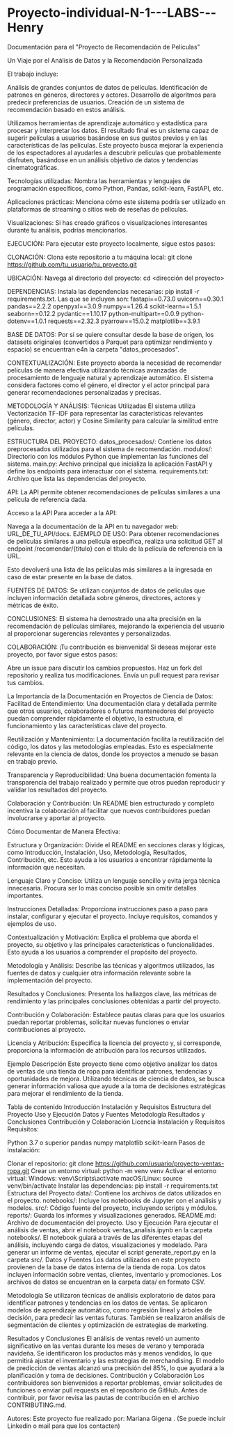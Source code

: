 # Proyecto-individual-N-1---LABS---Henry


Documentación para el "Proyecto de Recomendación de Películas"

Un Viaje por el Análisis de Datos y la Recomendación Personalizada


El trabajo incluye:

Análisis de grandes conjuntos de datos de películas.
Identificación de patrones en géneros, directores y actores.
Desarrollo de algoritmos para predecir preferencias de usuarios.
Creación de un sistema de recomendación basado en estos análisis.


Utilizamos herramientas de aprendizaje automático y estadística para procesar y interpretar los datos. El resultado final es un sistema capaz de sugerir películas a usuarios basándose en sus gustos previos y en las características de las películas.
Este proyecto busca mejorar la experiencia de los espectadores al ayudarles a descubrir películas que probablemente disfruten, basándose en un análisis objetivo de datos y tendencias cinematográficas.



Tecnologías utilizadas: Nombra las herramientas y lenguajes de programación específicos, como Python, Pandas, scikit-learn, FastAPI, etc.


Aplicaciones prácticas: Menciona cómo este sistema podría ser utilizado en plataformas de streaming o sitios web de reseñas de películas.

Visualizaciones: Si has creado gráficos o visualizaciones interesantes durante tu análisis, podrías mencionarlos.



EJECUCIÓN:
Para ejecutar este proyecto localmente, sigue estos pasos:

CLONACIÓN:
Clona este repositorio a tu máquina local:
git clone https://github.com/tu_usuario/tu_proyecto.git

UBICACIÓN:
Navega al directorio del proyecto:
cd <dirección del proyecto>

DEPENDENCIAS:
Instala las dependencias necesarias:
pip install -r requirements.txt. Las que se incluyen son:
fastapi==0.73.0
uvicorn==0.30.1
pandas==2.2.2
openpyxl==3.0.9
numpy==1.26.4
scikit-learn==1.5.1
seaborn==0.12.2
pydantic==1.10.17
python-multipart==0.0.9
python-dotenv==1.0.1
requests==2.32.3
pyarrow==15.0.2
matplotlib==3.9.1

BASE DE DATOS:
Por si se quiere consultar desde la base de origen, los datasets originales (convertidos a Parquet para optimizar rendimiento y espacio) se encuentran e4n la carpeta "datos_procesados".



CONTEXTUALIZACIÓN:
Este proyecto aborda la necesidad de recomendar películas de manera efectiva utilizando técnicas avanzadas de procesamiento de lenguaje natural y aprendizaje automático. El sistema considera factores como el género, el director y el actor principal para generar recomendaciones personalizadas y precisas.

METODOLOGÍA Y ANÁLISIS:
Técnicas Utilizadas
El sistema utiliza Vectorización TF-IDF para representar las características relevantes (género, director, actor) y Cosine Similarity para calcular la similitud entre películas.

ESTRUCTURA DEL PROYECTO:
datos_procesados/: Contiene los datos preprocesados utilizados para el sistema de recomendación.
modulos/: Directorio con los módulos Python que implementan las funciones del sistema.
main.py: Archivo principal que inicializa la aplicación FastAPI y define los endpoints para interactuar con el sistema.
requirements.txt: Archivo que lista las dependencias del proyecto.

API:
La API permite obtener recomendaciones de películas similares a una película de referencia dada.

Acceso a la API
Para acceder a la API:



Navega a la documentación de la API en tu navegador web: URL_DE_TU_API/docs.
EJEMPLO DE USO:
Para obtener recomendaciones de películas similares a una película específica, realiza una solicitud GET al endpoint /recomendar/{titulo} con el título de la película de referencia en la URL.


Esto devolverá una lista de las películas más similares a la ingresada en caso de estar presente en la base de datos.


FUENTES DE DATOS:
Se utilizan conjuntos de datos de películas que incluyen información detallada sobre géneros, directores, actores y métricas de éxito.

CONCLUSIONES:
El sistema ha demostrado una alta precisión en la recomendación de películas similares, mejorando la experiencia del usuario al proporcionar sugerencias relevantes y personalizadas.

COLABORACIÓN:
¡Tu contribución es bienvenida! Si deseas mejorar este proyecto, por favor sigue estos pasos:

Abre un issue para discutir los cambios propuestos.
Haz un fork del repositorio y realiza tus modificaciones.
Envía un pull request para revisar tus cambios.







La Importancia de la Documentación en Proyectos de Ciencia de Datos:
Facilitad de Entendimiento: Una documentación clara y detallada permite que otros usuarios, colaboradores o futuros mantenedores del proyecto puedan comprender rápidamente el objetivo, la estructura, el funcionamiento y las características clave del proyecto.

Reutilización y Mantenimiento: La documentación facilita la reutilización del código, los datos y las metodologías empleadas. Esto es especialmente relevante en la ciencia de datos, donde los proyectos a menudo se basan en trabajo previo.

Transparencia y Reproducibilidad: Una buena documentación fomenta la transparencia del trabajo realizado y permite que otros puedan reproducir y validar los resultados del proyecto.

Colaboración y Contribución: Un README bien estructurado y completo incentiva la colaboración al facilitar que nuevos contribuidores puedan involucrarse y aportar al proyecto.

Cómo Documentar de Manera Efectiva:

Estructura y Organización: Divide el README en secciones claras y lógicas, como Introducción, Instalación, Uso, Metodología, Resultados, Contribución, etc. Esto ayuda a los usuarios a encontrar rápidamente la información que necesitan.

Lenguaje Claro y Conciso: Utiliza un lenguaje sencillo y evita jerga técnica innecesaria. Procura ser lo más conciso posible sin omitir detalles importantes.

Instrucciones Detalladas: Proporciona instrucciones paso a paso para instalar, configurar y ejecutar el proyecto. Incluye requisitos, comandos y ejemplos de uso.

Contextualización y Motivación: Explica el problema que aborda el proyecto, su objetivo y las principales características o funcionalidades. Esto ayuda a los usuarios a comprender el propósito del proyecto.

Metodología y Análisis: Describe las técnicas y algoritmos utilizados, las fuentes de datos y cualquier otra información relevante sobre la implementación del proyecto.

Resultados y Conclusiones: Presenta los hallazgos clave, las métricas de rendimiento y las principales conclusiones obtenidas a partir del proyecto.

Contribución y Colaboración: Establece pautas claras para que los usuarios puedan reportar problemas, solicitar nuevas funciones o enviar contribuciones al proyecto.

Licencia y Atribución: Especifica la licencia del proyecto y, si corresponde, proporciona la información de atribución para los recursos utilizados.

Ejemplo
Descripción
Este proyecto tiene como objetivo analizar los datos de ventas de una tienda de ropa para identificar patrones, tendencias y oportunidades de mejora. Utilizando técnicas de ciencia de datos, se busca generar información valiosa que ayude a la toma de decisiones estratégicas para mejorar el rendimiento de la tienda.

Tabla de contenido
Introducción
Instalación y Requisitos
Estructura del Proyecto
Uso y Ejecución
Datos y Fuentes
Metodología
Resultados y Conclusiones
Contribución y Colaboración
Licencia
Instalación y Requisitos
Requisitos:

Python 3.7 o superior
pandas
numpy
matplotlib
scikit-learn
Pasos de instalación:

Clonar el repositorio: git clone https://github.com/usuario/proyecto-ventas-ropa.git
Crear un entorno virtual: python -m venv venv
Activar el entorno virtual:
Windows: venv\Scripts\activate
macOS/Linux: source venv/bin/activate
Instalar las dependencias: pip install -r requirements.txt
Estructura del Proyecto
data/: Contiene los archivos de datos utilizados en el proyecto.
notebooks/: Incluye los notebooks de Jupyter con el análisis y modelos.
src/: Código fuente del proyecto, incluyendo scripts y módulos.
reports/: Guarda los informes y visualizaciones generados.
README.md: Archivo de documentación del proyecto.
Uso y Ejecución
Para ejecutar el análisis de ventas, abrir el notebook ventas_analisis.ipynb en la carpeta notebooks/.
El notebook guiará a través de las diferentes etapas del análisis, incluyendo carga de datos, visualizaciones y modelado.
Para generar un informe de ventas, ejecutar el script generate_report.py en la carpeta src/.
Datos y Fuentes
Los datos utilizados en este proyecto provienen de la base de datos interna de la tienda de ropa. Los datos incluyen información sobre ventas, clientes, inventario y promociones. Los archivos de datos se encuentran en la carpeta data/ en formato CSV.

Metodología
Se utilizaron técnicas de análisis exploratorio de datos para identificar patrones y tendencias en los datos de ventas. Se aplicaron modelos de aprendizaje automático, como regresión lineal y árboles de decisión, para predecir las ventas futuras. También se realizaron análisis de segmentación de clientes y optimización de estrategias de marketing.

Resultados y Conclusiones
El análisis de ventas reveló un aumento significativo en las ventas durante los meses de verano y temporada navideña.
Se identificaron los productos más y menos vendidos, lo que permitirá ajustar el inventario y las estrategias de merchandising.
El modelo de predicción de ventas alcanzó una precisión del 85%, lo que ayudará a la planificación y toma de decisiones.
Contribución y Colaboración
Los contribuidores son bienvenidos a reportar problemas, enviar solicitudes de funciones o enviar pull requests en el repositorio de GitHub. Antes de contribuir, por favor revisa las pautas de contribución en el archivo CONTRIBUTING.md.

Autores:
Este proyecto fue realizado por: Mariana Gigena . (Se puede incluir Linkedin o mail para que los contacten)